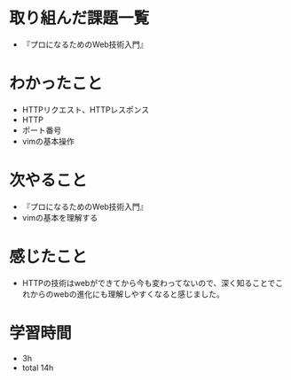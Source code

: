 # 取り組んだ課題一覧
- 『プロになるためのWeb技術入門』

# わかったこと
- HTTPリクエスト、HTTPレスポンス
- HTTP
- ポート番号
- vimの基本操作

# 次やること
- 『プロになるためのWeb技術入門』
- vimの基本を理解する

# 感じたこと
-  HTTPの技術はwebができてから今も変わってないので、深く知ることでこれからのwebの進化にも理解しやすくなると感じました。

# 学習時間
- 3h
- total 14h


